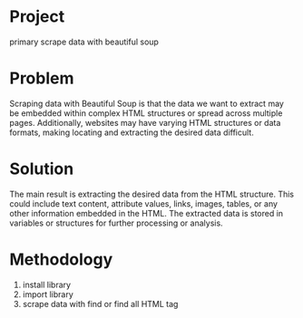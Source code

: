 # Project
primary scrape data with beautiful soup

# Problem
Scraping data with Beautiful Soup is that the data we want to extract may be embedded within complex HTML structures or spread across multiple pages. Additionally, websites may have varying HTML structures or data formats, making locating and extracting the desired data difficult.

# Solution
The main result is extracting the desired data from the HTML structure. This could include text content, attribute values, links, images, tables, or any other information embedded in the HTML. The extracted data is stored in variables or structures for further processing or analysis.

# Methodology
1. install library
2. import library
3. scrape data with find or find all HTML tag